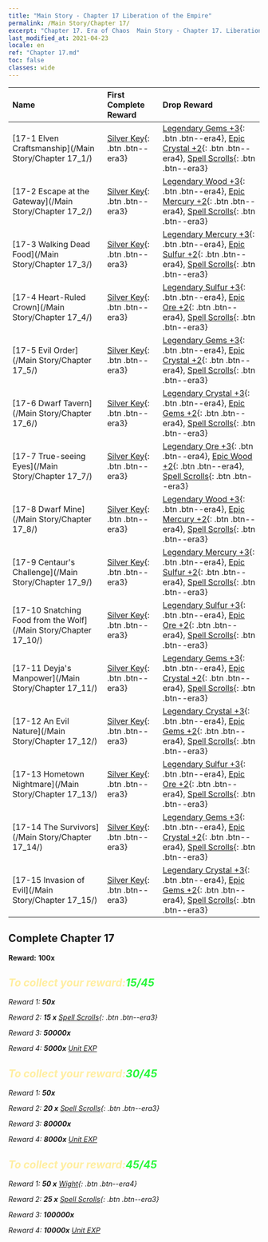 ```yaml
---
title: "Main Story - Chapter 17 Liberation of the Empire"
permalink: /Main Story/Chapter 17/
excerpt: "Chapter 17. Era of Chaos  Main Story - Chapter 17. Liberation of the Empire"
last_modified_at: 2021-04-23
locale: en
ref: "Chapter 17.md"
toc: false
classes: wide
---
```


  | Name |  First Complete Reward | Drop Reward |
  |:------------|:------------|:------------| 
  | [17-1 Elven Craftsmanship](/Main Story/Chapter 17_1/) | [Silver Key](/Items/con_693/){: .btn .btn--era3} | [Legendary Gems +3](/Items/mat_58/){: .btn .btn--era4}, [Epic Crystal +2](/Items/mat_52/){: .btn .btn--era4}, [Spell Scrolls](/Items/con_694/){: .btn .btn--era3} |
  | [17-2 Escape at the Gateway](/Main Story/Chapter 17_2/) | [Silver Key](/Items/con_693/){: .btn .btn--era3} | [Legendary Wood +3](/Items/mat_55/){: .btn .btn--era4}, [Epic Mercury +2](/Items/mat_49/){: .btn .btn--era4}, [Spell Scrolls](/Items/con_694/){: .btn .btn--era3} |
  | [17-3 Walking Dead Food](/Main Story/Chapter 17_3/) | [Silver Key](/Items/con_693/){: .btn .btn--era3} | [Legendary Mercury +3](/Items/mat_56/){: .btn .btn--era4}, [Epic Sulfur +2](/Items/mat_50/){: .btn .btn--era4}, [Spell Scrolls](/Items/con_694/){: .btn .btn--era3} |
  | [17-4 Heart-Ruled Crown](/Main Story/Chapter 17_4/) | [Silver Key](/Items/con_693/){: .btn .btn--era3} | [Legendary Sulfur +3](/Items/mat_57/){: .btn .btn--era4}, [Epic Ore +2](/Items/mat_47/){: .btn .btn--era4}, [Spell Scrolls](/Items/con_694/){: .btn .btn--era3} |
  | [17-5 Evil Order](/Main Story/Chapter 17_5/) | [Silver Key](/Items/con_693/){: .btn .btn--era3} | [Legendary Gems +3](/Items/mat_58/){: .btn .btn--era4}, [Epic Crystal +2](/Items/mat_52/){: .btn .btn--era4}, [Spell Scrolls](/Items/con_694/){: .btn .btn--era3} |
  | [17-6 Dwarf Tavern](/Main Story/Chapter 17_6/) | [Silver Key](/Items/con_693/){: .btn .btn--era3} | [Legendary Crystal +3](/Items/mat_59/){: .btn .btn--era4}, [Epic Gems +2](/Items/mat_51/){: .btn .btn--era4}, [Spell Scrolls](/Items/con_694/){: .btn .btn--era3} |
  | [17-7 True-seeing Eyes](/Main Story/Chapter 17_7/) | [Silver Key](/Items/con_693/){: .btn .btn--era3} | [Legendary Ore +3](/Items/mat_54/){: .btn .btn--era4}, [Epic Wood +2](/Items/mat_48/){: .btn .btn--era4}, [Spell Scrolls](/Items/con_694/){: .btn .btn--era3} |
  | [17-8 Dwarf Mine](/Main Story/Chapter 17_8/) | [Silver Key](/Items/con_693/){: .btn .btn--era3} | [Legendary Wood +3](/Items/mat_55/){: .btn .btn--era4}, [Epic Mercury +2](/Items/mat_49/){: .btn .btn--era4}, [Spell Scrolls](/Items/con_694/){: .btn .btn--era3} |
  | [17-9 Centaur's Challenge](/Main Story/Chapter 17_9/) | [Silver Key](/Items/con_693/){: .btn .btn--era3} | [Legendary Mercury +3](/Items/mat_56/){: .btn .btn--era4}, [Epic Sulfur +2](/Items/mat_50/){: .btn .btn--era4}, [Spell Scrolls](/Items/con_694/){: .btn .btn--era3} |
  | [17-10 Snatching Food from the Wolf](/Main Story/Chapter 17_10/) | [Silver Key](/Items/con_693/){: .btn .btn--era3} | [Legendary Sulfur +3](/Items/mat_57/){: .btn .btn--era4}, [Epic Ore +2](/Items/mat_47/){: .btn .btn--era4}, [Spell Scrolls](/Items/con_694/){: .btn .btn--era3} |
  | [17-11 Deyja's Manpower](/Main Story/Chapter 17_11/) | [Silver Key](/Items/con_693/){: .btn .btn--era3} | [Legendary Gems +3](/Items/mat_58/){: .btn .btn--era4}, [Epic Crystal +2](/Items/mat_52/){: .btn .btn--era4}, [Spell Scrolls](/Items/con_694/){: .btn .btn--era3} |
  | [17-12 An Evil Nature](/Main Story/Chapter 17_12/) | [Silver Key](/Items/con_693/){: .btn .btn--era3} | [Legendary Crystal +3](/Items/mat_59/){: .btn .btn--era4}, [Epic Gems +2](/Items/mat_51/){: .btn .btn--era4}, [Spell Scrolls](/Items/con_694/){: .btn .btn--era3} |
  | [17-13 Hometown Nightmare](/Main Story/Chapter 17_13/) | [Silver Key](/Items/con_693/){: .btn .btn--era3} | [Legendary Sulfur +3](/Items/mat_57/){: .btn .btn--era4}, [Epic Ore +2](/Items/mat_47/){: .btn .btn--era4}, [Spell Scrolls](/Items/con_694/){: .btn .btn--era3} |
  | [17-14 The Survivors](/Main Story/Chapter 17_14/) | [Silver Key](/Items/con_693/){: .btn .btn--era3} | [Legendary Gems +3](/Items/mat_58/){: .btn .btn--era4}, [Epic Crystal +2](/Items/mat_52/){: .btn .btn--era4}, [Spell Scrolls](/Items/con_694/){: .btn .btn--era3} |
  | [17-15 Invasion of Evil](/Main Story/Chapter 17_15/) | [Silver Key](/Items/con_693/){: .btn .btn--era3} | [Legendary Crystal +3](/Items/mat_59/){: .btn .btn--era4}, [Epic Gems +2](/Items/mat_51/){: .btn .btn--era4}, [Spell Scrolls](/Items/con_694/){: .btn .btn--era3} |


## Complete Chapter 17

 **Reward:**  **100x** <i class="fas fa-gem"/>



## <span style="color: #ffeea0">To collect your reward:</span><span style="color: #27f73a">15/45</span>

 Reward 1:  **50x** <i class="fas fa-gem"/>

 Reward 2: **15 x** [Spell Scrolls](/Items/con_694/){: .btn .btn--era3}

 Reward 3:  **50000x** <i class="fas fa-coins"/>

 Reward 4:  **5000x** [Unit EXP](/Items/con_902/)



## <span style="color: #ffeea0">To collect your reward:</span><span style="color: #27f73a">30/45</span>

 Reward 1:  **50x** <i class="fas fa-gem"/>

 Reward 2: **20 x** [Spell Scrolls](/Items/con_694/){: .btn .btn--era3}

 Reward 3:  **80000x** <i class="fas fa-coins"/>

 Reward 4:  **8000x** [Unit EXP](/Items/con_902/)



## <span style="color: #ffeea0">To collect your reward:</span><span style="color: #27f73a">45/45</span>

 Reward 1: **50 x** [Wight](/Items/unt_210/){: .btn .btn--era4}

 Reward 2: **25 x** [Spell Scrolls](/Items/con_694/){: .btn .btn--era3}

 Reward 3:  **100000x** <i class="fas fa-coins"/>

 Reward 4:  **10000x** [Unit EXP](/Items/con_902/)

